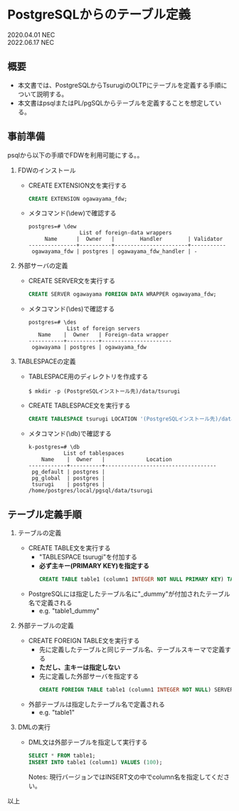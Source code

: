 # PostgreSQLからのテーブル定義
2020.04.01 NEC  
2022.06.17 NEC

## 概要

* 本文書では、PostgreSQLからTsurugiのOLTPにテーブルを定義する手順について説明する。
* 本文書はpsqlまたはPL/pgSQLからテーブルを定義することを想定している。

## 事前準備

psqlから以下の手順でFDWを利用可能にする。。

1. FDWのインストール
	* CREATE EXTENSION文を実行する
		```sql
		CREATE EXTENSION ogawayama_fdw;
		```
	* メタコマンド(\dew)で確認する
		```
		postgres=# \dew
                        List of foreign-data wrappers
             Name      |  Owner   |        Handler        | Validator
		---------------+----------+-----------------------+-----------
 		 ogawayama_fdw | postgres | ogawayama_fdw_handler | -
		```

1. 外部サーバの定義
	* CREATE SERVER文を実行する
		```sql
		CREATE SERVER ogawayama FOREIGN DATA WRAPPER ogawayama_fdw;
		```
	* メタコマンド(\des)で確認する
		```
		postgres=# \des
                    List of foreign servers
   		   Name    |  Owner   | Foreign-data wrapper
		-----------+----------+----------------------
 		 ogawayama | postgres | ogawayama_fdw
		```

1. TABLESPACEの定義
	* TABLESPACE用のディレクトリを作成する
		```
		$ mkdir -p (PostgreSQLインストール先)/data/tsurugi
		```
	* CREATE TABLESPACE文を実行する
		```sql
		CREATE TABLESPACE tsurugi LOCATION '(PostgreSQLインストール先)/data/tsurugi';
		```
	* メタコマンド(\db)で確認する
		```
		k-postgres=# \db
                   List of tablespaces
			Name    |  Owner   |             Location
		------------+----------+-----------------------------------
		 pg_default | postgres |
		 pg_global  | postgres |
		 tsurugi    | postgres | /home/postgres/local/pgsql/data/tsurugi
		```

## テーブル定義手順

1. テーブルの定義
	* CREATE TABLE文を実行する
		* "TABLESPACE tsurugi"を付加する
		* **必ず主キー(PRIMARY KEY)を指定する**
			```sql
			CREATE TABLE table1 (column1 INTEGER NOT NULL PRIMARY KEY) TABLESPACE tsurugi;
			```
	* PostgreSQLには指定したテーブル名に"_dummy"が付加されたテーブル名で定義される
		* e.g. "table1_dummy"

1. 外部テーブルの定義
	* CREATE FOREIGN TABLE文を実行する
		* 先に定義したテーブルと同じテーブル名、テーブルスキーマで定義する
		* **ただし、主キーは指定しない**
		* 先に定義した外部サーバを指定する
			```sql
			CREATE FOREIGN TABLE table1 (column1 INTEGER NOT NULL) SERVER ogawayama;
			```
	* 外部テーブルは指定したテーブル名で定義される
		* e.g. "table1"

1. DMLの実行
	* DML文は外部テーブルを指定して実行する
		```sql
		SELECT * FROM table1;
		INSERT INTO table1 (column1) VALUES (100);
		```
		Notes: 現行バージョンではINSERT文の中でcolumn名を指定してください。

以上
